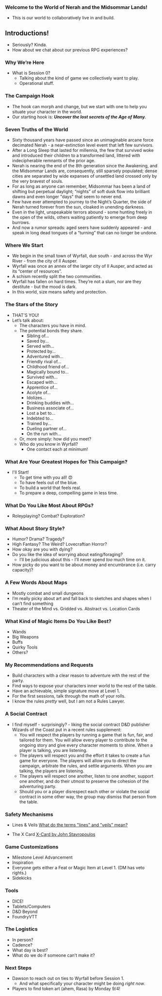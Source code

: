 ### Welcome to the World of Nerah and the Midsommar Lands!

- This is our world to collaboratively live in and build.
## Introductions!

- Seriously? Kinda.
- How about we chat about our previous RPG experiences?
### Why We’re Here

- What is Session 0?
   - Talking about the kind of game we collectively want to play.
   - Operational stuff.
### The Campaign Hook

- The hook can morph and change, but we start with one to help you situate your character in the world.
- Our starting hook is: ***Uncover the lost secrets of the Age of Many.***
### Seven Truths of the World

- Sixty thousand years have passed since an unimaginable arcane force decimated Nerah - a near-extinction level event that left few survivors.
- After a Long Sleep that lasted for millennia, the few that survived woke and introduced their children to a transformed land, littered with indecipherable remnants of the prior age.
- Nerah is nearing the end of the 8th generation since the Awakening, and the Midsommar Lands are, consequently, still sparsely populated; dense cities are separated by wide expanses of unsettled land crossed only by the very bravest of souls.
- For as long as anyone can remember, Midsommar has been a land of shifting but perpetual daylight; “nights” of soft dusk flow into brilliant dawns and even longer "days" that seem to never end.
- Few have ever attempted to journey to the Night’s Quarter, the side of Nerah turned forever from the sun, cloaked in unending darkness.
- Even in the light, unspeakable terrors abound - some hunting freely in the open of the wilds, others waiting patiently to emerge from deep burrows.
- And now a rumor spreads: aged seers have suddenly appeared - and speak in long dead tongues of a “turning” that can no longer be undone.
### Where We Start

- We begin in the small town of Wyrfall, due south - and across the Wyr River - from the city of Il Ausper.
- Wyrfall was once an annex of the larger city of Il Ausper, and acted as its “center of resources”.
- A schism recently split the two communities.
- Wyrfall has fallen on hard times. They’re not a slum, nor are they destitute - but the mood is dark.
- In this world, size means safety and protection.
### The Stars of the Story

- THAT'S YOU!
- Let’s talk about:
	- The characters you have in mind.
	- The potential bonds they share.
		- Sibling of…
		- Saved by…
		- Served with…
		- Protected by…
		- Adventured with…
		- Friendly rival of…
		- Childhood friend of…
		- Magically bound to…
		- Survived with…
		- Escaped with…
		- Apprentice of…
		- Acolyte of…
		- Idolizes…
		- Drinking buddies with…
		- Business associate of…
		- Lost a bet to…
		- Indebted to…
		- Trained by…
		- Dueling partner of…
		- On the run with...
	- Or, more simply: how did you meet?
	- Who do you know in Wyrfall?
		- One contact each at minimum!
### What Are Your Greatest Hopes for This Campaign?

- I'll Start!
	- To get time with you all! 😍
	- To have feels out of the blue.
	- To build a world that feels real.
	- To prepare a deep, compelling game in less time.
### What Do You Like Most About RPGs?

- Roleyplaying? Combat? Exploration?
### What About Story Style?

- Humor? Drama? Tragedy?
- High Fantasy? The Weird? Lovecraftian Horror?
- How okay are you with dying?
- Do you like the idea of worrying about eating/foraging?
	- I’ll be judicious about this - I’ll never spend *too* much time on it.
- How picky do you want to be about money and encumbrance (i.e. carry capacity)?
### A Few Words About Maps

- Mostly combat and small dungeons
- I’m really picky about art and fall back to sketches and shapes when I can’t find something
- Theater of the Mind vs. Gridded vs. Abstract vs. Location Cards
### What Kind of Magic Items Do You Like Best?

- Wands
- Big Weapons
- Buffs
- Quirky Tools
- Others?
### My Recommendations and Requests

- Build characters with a clear reason to adventure with the rest of the party.
- Find ways to expose your characters inner world to the rest of the table.
- Have an achievable, simple signature move at Level 1.
- For the first sessions, talk through the math of your rolls.
- I know the rules *pretty* well, but I am not a Rules Lawyer.
### A Social Contract

- I find myself - surprisingly? - liking the social contract D&D publisher Wizards of the Coast put in a recent rules supplement:
	- You will respect the players by running a game that is fun, fair, and tailored for them. You will allow every player to contribute to the ongoing story and give every character moments to shine. When a player is talking, you are listening.
	- The players will respect you and the effort it takes to create a fun game for everyone. The players will allow you to direct the campaign, arbitrate the rules, and settle arguments. When you are talking, the players are listening.
	- The players will respect one another, listen to one another, support one another, and do their utmost to preserve the cohesion of the adventuring party.
	- Should you or a player disrespect each other or violate the social contract in some other way, the group may dismiss that person from the table.
### Safety Mechanisms

- Lines & Veils
	[What do the terms "lines" and "veils" mean?](https://rpg.stackexchange.com/questions/30906/what-do-the-terms-lines-and-veils-mean#30913)

- The X Card
	[X-Card by John Stavropoulos](https://docs.google.com/document/d/1SB0jsx34bWHZWbnNIVVuMjhDkrdFGo1_hSC2BWPlI3A/mobilebasic)
### Game Customizations

- Milestone Level Advancement
- Inspiration
- Everyone gets either a Feat or Magic Item at Level 1. (DM has veto rights.)
- Sidekicks
### Tools

- DICE!
- Tablets/Computers
- D&D Beyond
- FoundryVTT
### The Logistics

- In person?
- Cadence?
- What day is best?
- What do we do if someone can’t make it?
### Next Steps

- Dawson to reach out on ties to Wyrfall before Session 1.
	- And what specifically your character might be doing *right now*.
- Players to find token art (ahem, Rasa) by Monday 9/4!